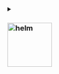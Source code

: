 <details>
 <summary><h3></a> <a href="https://helm.sh/" target="_blank" rel="noreferrer">
<img src="https://cncf-branding.netlify.app/img/projects/helm/horizontal/color/helm-horizontal-color.png" alt="helm" width="100" height="100"/></h3></summary>
Helm is a popular package manager for Kubernetes, it simplifies the installation and management of Kubernetes applications.
It has become a crucial tool for DevOps engineers, Kubernetes administrators and developers as it allows them to define, 
install and manage their applications using a single file called a Helm chart. This report will provide an overview of Helm, 
including its package manager and chart structure, as well as its templating engine, use cases, and values injection into template files. 
Additionally, it will discuss the Tiller release management system that was present in Helm version 2.

#### Package Manager and Helm Charts:
Helm is a package manager for Kubernetes, similar to apt for Debian and Ubuntu, yum for CentOS and Fedora, and Homebrew for macOS. 
It allows users to define, install, and upgrade their Kubernetes applications in a simple and streamlined way.

Helm charts are the packaged form of Kubernetes applications that can be installed and deployed with Helm. 
A chart is a collection of files that describe a related set of Kubernetes resources, including deployments, services, ingress rules, and more.

#### Templating Engine:
One of the most powerful features of Helm is its templating engine. The templating engine allows users to define variables that can be used to parameterize a chart. 
These variables can be used to create multiple versions of the same chart, customized for different environments.

For example, you can define variables for environment-specific values, such as the number of replicas for a deployment, 
or the size of a persistent volume claim. When the chart is installed, the variables are replaced with their corresponding values,
making it easy to deploy the same application to multiple environments with different configurations.

- Use Cases for Helm:

Helm can be used in a variety of scenarios, including:

1. Application deployment: Helm makes it easy to deploy and manage Kubernetes applications, 
allowing DevOps engineers to focus on their core tasks rather than spending time on application deployment.

2. Continuous Integration/Continuous Deployment (CI/CD): Helm can be integrated into CI/CD pipelines,
allowing for automated testing and deployment of Kubernetes applications.

3. Infrastructure as Code: Helm allows users to define their infrastructure as code, enabling version control, collaboration, and auditability.

#### Helm Chart Structure:
A Helm chart is made up of several components, including:

- Chart.yaml: This file contains metadata about the chart, including its name, version, and description.

- Values.yaml: This file contains the default values for the chart's variables.

- templates/: This directory contains the template files that are used to generate the Kubernetes resources.

- charts/: This directory can be used to include other charts as dependencies.

#### Values Injection into Template Files:
Helm's templating engine allows users to define variables that can be used to parameterize a chart. 
These variables can be used in the template files to generate Kubernetes resources.

For example, if you have a variable called "replicas" defined in your values.yaml file, you can use it in the template file for a deployment like this:
<pre class="code-block">
yaml

apiVersion: apps/v1
kind: Deployment
metadata:
  name: myapp
spec:
  replicas: {{ .Values.replicas }}
  template:
    ...
 </pre>
When the chart is installed, Helm will replace {{ .Values.replicas }} with the value defined in values.yaml.

#### Release Management / Tiller (Helm Version 2!):
Helm version 2 included a component called Tiller, which was responsible for managing releases of Helm charts. 
Tiller would install the chart on the Kubernetes cluster and maintain a record of the installed chart's configuration.

Tiller was a security risk because it ran with administrative privileges and had access to the entire Kubernetes cluster. 
In Helm version 3, Tiller was removed, and the responsibility for managing
